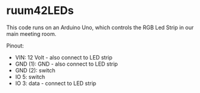 # ruum42LEDs

This code runs on an Arduino Uno, which controls the RGB Led Strip in our main meeting room.

Pinout: 
- VIN: 12 Volt - also connect to LED strip
- GND (1): GND - also connect to LED strip
- GND (2): switch 
- IO 5: switch
- IO 3: data - connect to LED strip

